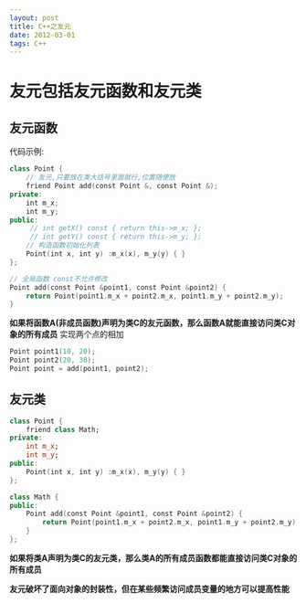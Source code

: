 ```yaml
---
layout: post
title: C++之友元
date: 2012-03-01
tags: C++
---
```

# 友元包括友元函数和友元类

## 友元函数
代码示例:
```swift
class Point {
    // 友元,只要放在类大括号里面就行,位置随便放
    friend Point add(const Point &, const Point &);
private:
	int m_x;
	int m_y;
public:
	 // int getX() const { return this->m_x; };
	 // int getY() const { return this->m_y; };
    // 构造函数初始化列表
	Point(int x, int y) :m_x(x), m_y(y) { }
};

// 全局函数 const不允许修改
Point add(const Point &point1, const Point &point2) {
	return Point(point1.m_x + point2.m_x, point1.m_y + point2.m_y);
}
```
**如果将函数A(非成员函数)声明为类C的友元函数，那么函数A就能直接访问类C对象的所有成员**
实现两个点的相加
```Swift
Point point1(10, 20);
Point point2(20, 30);
Point point = add(point1, point2);
```


## 友元类
```swift
class Point {
	friend class Math;
private:
	int m_x;
	int m_y;
public:
	Point(int x, int y) :m_x(x), m_y(y) { }
};

class Math {
public:
	Point add(const Point &point1, const Point &point2) {
		return Point(point1.m_x + point2.m_x, point1.m_y + point2.m_y);
	}
};
```
**如果将类A声明为类C的友元类，那么类A的所有成员函数都能直接访问类C对象的所有成员**

**友元破坏了面向对象的封装性，但在某些频繁访问成员变量的地方可以提高性能**
